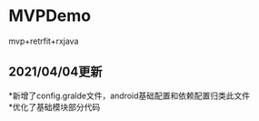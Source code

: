 # MVPDemo
mvp+retrfit+rxjava
## 2021/04/04更新
*新增了config.gralde文件，android基础配置和依赖配置归类此文件   
*优化了基础模块部分代码
